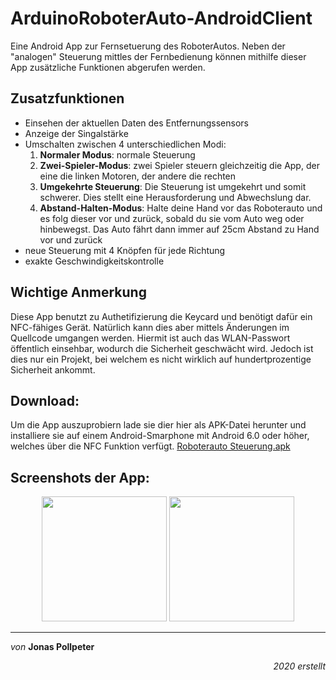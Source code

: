 # ArduinoRoboterAuto-AndroidClient
Eine Android App zur Fernsetuerung des RoboterAutos. 
Neben der "analogen" Steuerung mittles der Fernbedienung können mithilfe dieser App zusätzliche Funktionen abgerufen werden.

## Zusatzfunktionen
* Einsehen der aktuellen Daten des Entfernungssensors
* Anzeige der Singalstärke
* Umschalten zwischen 4 unterschiedlichen Modi:
  1. **Normaler Modus**: normale Steuerung
  2. **Zwei-Spieler-Modus**: zwei Spieler steuern gleichzeitig die App, der eine die linken Motoren, der andere die rechten
  3. **Umgekehrte Steuerung**: Die Steuerung ist umgekehrt und somit schwerer. Dies stellt eine Herausforderung und Abwechslung dar.
  4. **Abstand-Halten-Modus**: Halte deine Hand vor das Roboterauto und es folg dieser vor und zurück, sobald du sie vom Auto weg oder hinbewegst. Das Auto fährt dann immer auf 25cm Abstand zu Hand vor und zurück 
 * neue Steuerung mit 4 Knöpfen für jede Richtung
 * exakte Geschwindigkeitskontrolle

## Wichtige Anmerkung
Diese App benutzt zu Authetifizierung die Keycard und benötigt dafür ein NFC-fähiges Gerät. Natürlich kann dies aber mittels Änderungen im Quellcode umgangen werden. Hiermit ist auch das WLAN-Passwort öffentlich einsehbar, wodurch die Sicherheit geschwächt wird. Jedoch ist dies nur ein Projekt, bei welchem es nicht wirklich auf hundertprozentige Sicherheit ankommt.

## Download:

Um die App auszuprobiern lade sie dier hier als APK-Datei herunter und installiere sie auf einem Android-Smarphone mit Android 6.0 oder höher, welches über die NFC Funktion verfügt. [Roboterauto Steuerung.apk](https://github.com/JonasPTFL/ArduinoRoboterAuto-AndroidClient/blob/master/Download/Roboterauto%20Steuerung.apk?raw=true)

## Screenshots der App:
<div align="center">
    <img src="/Screenshots/ScreenshotLogin.jpg?raw=true" width="200px"></img>
    <img src="/Screenshots/ScreenshotMain.jpg?raw=true" width="200px"></img> 
</div>

---
_von_ **Jonas Pollpeter**
<p align=right><i>2020 erstellt</i></p>
